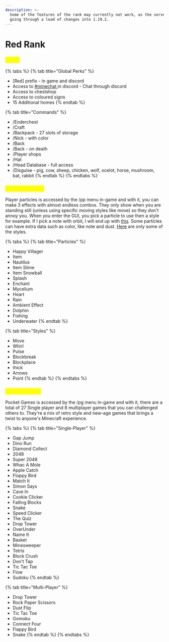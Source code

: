 ```yaml
---
description: >-
  Some of the features of the rank may currently not work, as the server is
  going through a load of changes into 1.19.2.
---
```


# Red Rank

### <mark style="color:yellow;">Perks</mark>

{% tabs %}
{% tab title="Global Perks" %}
* \[Red] prefix - in game and discord
* Access to [#minechat ](https://discord.gg/DcVvbkh) in discord - Chat through discord
* Access to chestshop
* Access to coloured signs
* 15 Additional homes
{% endtab %}

{% tab title="Commands" %}
* /Enderchest
* /Craft
* /Backpack - 27 slots of storage&#x20;
* /Nick - with color
* /Back
* /Back - on death
* /Player shops
* /Hat
* /Head Database - full access
* /Disguise - pig, cow, sheep, chicken, wolf, ocelot, horse, mushroom, bat, rabbit
{% endtab %}
{% endtabs %}

### <mark style="color:yellow;">Player Particles</mark>

Player particles is accessed by the /pp menu in-game and with it, you can make 3 effects with almost endless combos. They only show when you are standing still (unless using specific moving styles like move) so they don't annoy you. When you enter the GUI, you pick a particle to use then a style for example. If I pick a note with orbit, I will end up with [this](http://m/). Some particles can have extra data such as color, like note and dust. [Here](http://m/) are only some of the styles.

{% tabs %}
{% tab title="Particles" %}
* Happy Villager
* Item
* Nautilus
* Item Slime
* Item Snowball
* Splash
* Enchant
* Mycelium
* Heart
* Rain
* Ambient Effect
* Dolphin
* Fishing
* Underwater
{% endtab %}

{% tab title="Styles" %}
* Move
* Whirl
* Pulse
* Blockbreak
* Blockplace
* thick
* Arrows
* Point
{% endtab %}
{% endtabs %}

### <mark style="color:yellow;">Pocket Games</mark>

Pocket Games is accessed by the /pg menu in-game and with it, there are a total of 27 Single player and 8 multiplayer games that you can challenged others to. They're a mix of retro style and new-age games that brings a twist to anyone's Minecraft experience.

{% tabs %}
{% tab title="Single-Player" %}
* Gap Jump
* Dino Run
* Diamond Collect
* 2048
* Super 2048
* Whac A Mole
* Apple Catch
* Floppy Bird
* Match It
* Simon Says
* Cave In
* Cookie Clicker
* Falling Blocks
* Snake
* Speed Clicker
* The Quiz
* Drop Tower
* OverUnder
* Name It
* Basket
* Minesweeper
* Tetris
* Block Crush
* Don't Tap
* Tic Tac Toe
* Flow
* Sudoku
{% endtab %}

{% tab title="Multi-Player" %}
* Drop Tower
* Rock Paper Scissors
* Dust Flip
* Tic Tac Toe
* Gomoku
* Connect Four
* Flappy Bird
* Snake
{% endtab %}
{% endtabs %}
